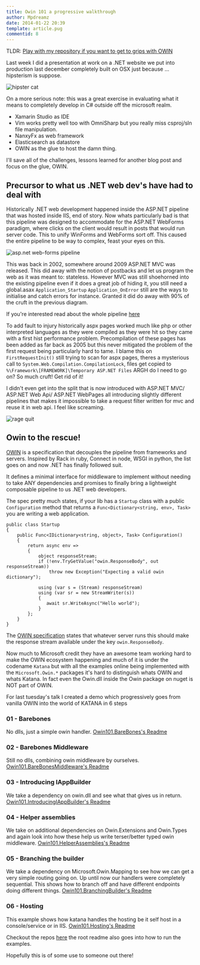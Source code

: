 ```yaml
---
title: Owin 101 a progressive walkthrough
author: Mpdreamz
date: 2014-01-22 20:39
template: article.pug
commentid: 8
---
```


TLDR: [Play with my repository if you want to get to grips with OWIN](https://github.com/Mpdreamz/owin-101)

Last week I did a presentation at work on a .NET website we put into production last december completely built on OSX just because … hipsterism is suppose.


![hipster cat](http://media.giphy.com/media/UNgpSaZNi9YcM/giphy.gif)

On a more serious note: this was a great exercise in evaluating what it means to completely develop in C# outside off the microsoft realm.

* Xamarin Studio as IDE
* Vim works pretty well too with OmniSharp but you really miss csproj/sln file manipulation.
* NanxyFx as web framework
* Elasticsearch as datastore 
* OWIN as the glue to host the damn thing. 

I'll save all of the challenges, lessons learned for another blog post and focus on the glue, OWIN. 

## Precursor to what us .NET web dev's have had to deal with

Historically .NET web development happened inside the ASP.NET pipeline that was hosted inside IIS, end of story. Now whats particularly bad is that this pipeline was designed to accommodate for the ASP.NET WebForms paradigm, where clicks on the client would result in posts that would run server code. This to unify WinForms and WebForms sort off. This caused the entire pipeline to be way to complex, feast your eyes on this.

![asp.net web-forms pipeline](http://www.eggheadcafe.com/articles/o_aspNet_Page_LifeCycle.jpg)

This was back in 2002, somewhere around 2009 ASP.NET MVC was released. This did away with the notion of postbacks and let us program the web as it was meant to: stateless. However MVC was still shoehorned into the existing pipeline even if it does a great job of hiding it, you still need a global.asax `Application_Startup` `Application_OnError` still are the ways to initialise and catch errors for instance. Granted it did do away with 90% of the cruft in the previous diagram.

If you're interested read about the whole pipeline [here](http://msdn.microsoft.com/en-us/library/ms178473.aspx)

To add fault to injury historically aspx pages worked much like php or other interpreted languages as they were compiled as they were hit so they came with a first hist performance problem. Precompilation of these pages has been added as far back as 2005 but this never mitigated the problem of the first request being particularly hard to tame. I blame this on `FirstRequestInit()` still trying to scan for aspx pages, theres a mysterious call to `System.Web.Compilation.CompilationLock`, files get copied to `%\Framework\[FRAMEWORK]\Temporary ASP.NET Files` ARGH do I need to go on? So much cruft! Get rid of it!

I didn't even get into the split that is now introduced with ASP.NET MVC/ ASP.NET Web Api/ ASP.NET WebPages all introducing slightly different pipelines that makes it impossible to take a request filter written for mvc and reuse it in web api. I feel like screaming.

![rage quit](http://media.giphy.com/media/ZKZiW6GSx8eSA/giphy.gif)

## Owin to the rescue!

[OWIN](http://owin.org/#about) is a specification that decouples the pipeline from frameworks and servers. Inspired by Rack in ruby, Connect in node, WSGI in python, the list goes on and now .NET has finally followed suit. 

It defines a minimal interface for middleware to implement without needing to take ANY dependencies and promises to finally bring a lightweight composable pipeline to us .NET web developers. 

The spec pretty much states, if your lib has a `Startup` class with a public
`Configuration` method that returns a `Func<Dictionary<string, env>, Task>` you are writing a web application. 

    public class Startup
    {
        public Func<IDictionary<string, object>, Task> Configuration()
        {
            return async env =>
            {
                object responseStream;
                if (!env.TryGetValue("owin.ResponseBody", out responseStream))
                    throw new Exception("Expecting a valid owin dictionary");

                using (var s = (Stream) responseStream)
                using (var sr = new StreamWriter(s))
                {
                   await sr.WriteAsync("Hello world");
                }
            };
        }
    }

The [OWIN specification](http://owin.org/#about) states that whatever server runs this should make the response stream available under the key `owin.ResponseBody`.

Now much to Microsoft credit they have an awesome team working hard to make the OWIN ecosystem happening and much of it is under the codename `Katana` but with all the examples online being implemented with the `Microsoft.Owin.*` packages it's hard to distinguish whats OWIN and whats Katana. In fact even the Owin.dll inside the Owin package on nuget is NOT part of OWIN.

For last tuesday's talk I created a demo which progressively goes from vanilla OWIN into the world of KATANA in 6 steps

### 01 - Barebones

No dlls, just a simple owin handler.
[Owin101.BareBones's Readme](https://github.com/Mpdreamz/owin-101/tree/master/Owin101.BareBones)

### 02 - Barebones Middleware

Still no dlls, combining owin middleware by ourselves.
[Owin101.BareBonesMiddleware's Readme](https://github.com/Mpdreamz/owin-101/tree/master/Owin101.BareBonesMiddleware)

### 03 - Introducing IAppBuilder

We take a dependency on owin.dll and see what that gives us in return. 
[Owin101.IntroducingIAppBuilder's Readme](https://github.com/Mpdreamz/tree/master/owin-101/Owin101.IntroducingIAppBuilder)

### 04 - Helper assemblies

We take on additional dependencies on Owin.Extensions and Owin.Types and again look into how these
help us write terser/better typed owin middleware. 
[Owin101.HelperAssemblies's Readme](https://github.com/Mpdreamz/owin-101/tree/master/Owin101.HelperAssemblies)

### 05 - Branching the builder

We take a dependency on Microsoft.Owin.Mapping to see how we can get a very simple routing going on. Up until now our handlers were 
completely sequential. This shows how to branch off and have different endpoints doing different things.
[Owin101.BranchingBuilder's Readme](https://github.com/Mpdreamz/owin-101/tree/master/Owin101.BranchingBuilder)

### 06 - Hosting

This example shows how katana handles the hosting be it self host in a console/service or in IIS.
[Owin101.Hosting's Readme](https://github.com/Mpdreamz/owin-101/tree/master/Owin101.Hosting)


Checkout the repos [here](https://github.com/Mpdreamz/owin-101) the root readme also goes into how to run the examples.

Hopefully this is of some use to someone out there!















